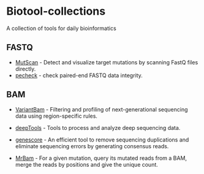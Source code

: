 # Biotool-collections
A collection of tools for daily bioinformatics

## FASTQ
* [MutScan](https://github.com/OpenGene/MutScan) - Detect and visualize target mutations by scanning FastQ files directly.
* [pecheck](https://github.com/OpenGene/pecheck) - check paired-end FASTQ data integrity.

## BAM 
* [VariantBam](https://github.com/walaj/VariantBam) - Filtering and profiling of next-generational sequencing data using region-specific rules.

* [deepTools](https://github.com/deeptools/deepTools) - Tools to process and analyze deep sequencing data.
* [genescore](https://github.com/OpenGene/gencore) - An efficient tool to remove sequencing duplications and eliminate sequencing errors by generating consensus reads.
* [MrBam](https://github.com/OpenGene/MrBam) - For a given mutation, query its mutated reads from a BAM, merge the reads by positions and give the unique count.
